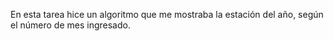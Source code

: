 En esta tarea hice un algoritmo que me mostraba la estación del año, según el número de mes ingresado.